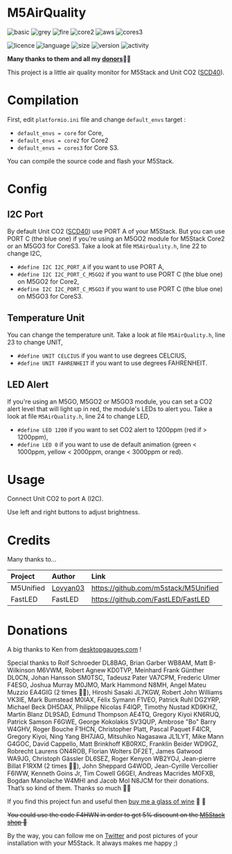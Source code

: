 # M5AirQuality
![basic](https://img.shields.io/badge/M5Stack-BASIC-blue)
![grey](https://img.shields.io/badge/M5Stack-GREY-blue)
![fire](https://img.shields.io/badge/M5Stack-FIRE-orange)
![core2](https://img.shields.io/badge/M5Stack-CORE2-green)
![aws](https://img.shields.io/badge/M5Stack-AWS-orange)
![cores3](https://img.shields.io/badge/M5Stack-CORES3-purple)

![licence](https://img.shields.io/github/license/armel/HAL9000)
![language](https://img.shields.io/github/languages/top/armel/HAL9000)
![size](https://img.shields.io/github/repo-size/armel/HAL9000)
![version](https://img.shields.io/github/v/release/armel/HAL9000)
![activity](https://img.shields.io/github/commit-activity/y/armel/HAL9000)

**Many thanks to them and all my [donors](#donations)🙏🏻** 

This project is a little air quality monitor for M5Stack and Unit CO2 ([SCD40](https://m5stack.oss-cn-shenzhen.aliyuncs.com/resource/docs/datasheet/unit/co2/SCD40.pdf)).

# Compilation

First, edit `platformio.ini` file and change `default_envs` target :

- `default_envs = core` for Core, 
- `default_envs = core2` for Core2
- `default_envs = cores3` for Core S3.

You can compile the source code and flash your M5Stack.

# Config

## I2C Port
By default Unit CO2 ([SCD40](https://m5stack.oss-cn-shenzhen.aliyuncs.com/resource/docs/datasheet/unit/co2/SCD40.pdf)) use PORT A of your M5Stack. But you can use PORT C (the blue one) if you're using an M5GO2 module for M5Stack Core2 or an M5GO3 for CoreS3. Take a look at file `M5AirQuality.h`, line 22 to change I2C,

- `#define I2C I2C_PORT_A` if you want to use PORT A,
- `#define I2C I2C_PORT_C_M5GO2` if you want to use PORT C (the blue one) on M5GO2 for Core2,
- `#define I2C I2C_PORT_C_M5GO3` if you want to use PORT C (the blue one) on M5GO3 for CoreS3.

## Temperature Unit
You can change the temperature unit. Take a look at file `M5AirQuality.h`, line 23 to change UNIT,

- `#define UNIT CELCIUS` if you want to use degrees CELCIUS,
- `#define UNIT FAHRENHEIT` if you want to use degrees FAHRENHEIT.

## LED Alert
If you're using an M5GO, M5GO2 or M5GO3 module, you can set a CO2 alert level that will light up in red, the module's LEDs to alert you. Take a look at file `M5AirQuality.h`, line 24 to change LED,

- `#define LED 1200` if you want to set CO2 alert to 1200ppm (red if > 1200ppm),
- `#define LED 0` if you want to use de default animation (green < 1000ppm, yellow < 2000ppm, orange < 3000ppm or red).

# Usage

Connect Unit CO2 to port A (I2C).

Use left and right buttons to adjust brightness.

# Credits
 
Many thanks to...

| Project             | Author                                                |  Link                                           |
|:------------------- | :---------------------------------------------------- | :---------------------------------------------- |
| M5Unified           | [Lovyan03](https://twitter.com/lovyan03)              | https://github.com/m5stack/M5Unified            |
| FastLED             | FastLED                                               | https://github.com/FastLED/FastLED              |

# Donations
A big thanks to Ken from [desktopgauges.com](http://desktopgauges.com) !

Special thanks to Rolf Schroeder DL8BAG, Brian Garber WB8AM, Matt B-Wilkinson M6VWM, Robert Agnew KD0TVP, Meinhard Frank Günther DL0CN, Johan Hansson SM0TSC, Tadeusz Pater VA7CPM, Frederic Ulmer F4ESO, Joshua Murray M0JMO, Mark Hammond N8MH, Angel Mateu Muzzio EA4GIG (2 times 🍷🍷), Hiroshi Sasaki JL7KGW, Robert John Williams VK3IE, Mark Bumstead M0IAX, Félix Symann F1VEO, Patrick Ruhl DG2YRP, Michael Beck DH5DAX, Philippe Nicolas F4IQP, Timothy Nustad KD9KHZ, Martin Blanz DL9SAD, Edmund Thompson AE4TQ, Gregory Kiyoi KN6RUQ, Patrick Samson F6GWE, George Kokolakis SV3QUP, Ambrose "Bo" Barry W4GHV, Roger Bouche F1HCN, Christopher Platt, Pascal Paquet F4ICR, Gregory Kiyoi, Ning Yang BH7JAG, Mitsuhiko Nagasawa JL1LYT, Mike Mann G4GOC, David Cappello, Matt Brinkhoff KB0RXC, Franklin Beider WD9GZ, Robrecht Laurens ON4ROB, Florian Wolters DF2ET, James Gatwood WA9JG, Christoph Gässler DL6SEZ, Roger Kenyon WB2YOJ, Jean-pierre Billat F1RXM (2 times 🍷🍷), John Sheppard G4WOD, Jean-Cyrille Vercollier F6IWW, Kenneth Goins Jr, Tim Cowell G6GEI, Andreas Macrides M0FXB, Bogdan Manolache W4MHI and Jacob Mol N8JCM for their donations. That’s so kind of them. Thanks so much 🙏🏻

If you find this project fun and useful then [buy me a glass of wine](https://www.paypal.me/F4HWN) 🍷 🤗 

~~You could use the code F4HWN in order to get 5% discount on the [M5Stack shop](https://shop.m5stack.com/?ref=LUxetaH4) 🎁~~

By the way, you can follow me on [Twitter](https://twitter.com/F4HWN) and post pictures of your installation with your M5Stack. It always makes me happy ;) 
